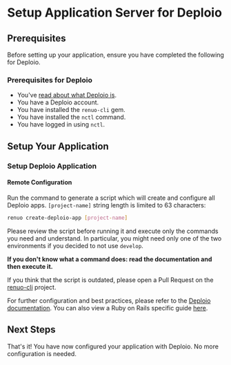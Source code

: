 # Setup Application Server for Deploio

## Prerequisites

Before setting up your application, ensure you have completed the following for Deploio.

### Prerequisites for Deploio

- You've [read about what Deploio is](https://docs.nine.ch/docs/deplo-io/getting-started-with-deploio).
- You have a Deploio account.
- You have installed the `renuo-cli` gem.
- You have installed the `nctl` command.
- You have logged in using `nctl`.

## Setup Your Application

### Setup Deploio Application

#### Remote Configuration

Run the command to generate a script which will create and configure all Deploio apps. `[project-name]` string length is limited to 63 characters:

```sh
renuo create-deploio-app [project-name]
```

Please review the script before running it and execute only the commands you need and understand.
In particular, you might need only one of the two environments if you decided to not use `develop`.

**If you don't know what a command does: read the documentation and then execute it.**

If you think that the script is outdated, please open a Pull Request on the [renuo-cli](https://github.com/renuo/renuo-cli) project.

For further configuration and best practices, please refer to the [Deploio documentation](https://docs.deplo.io). You can also view a Ruby on Rails specific guide [here](https://docs.deplo.io/quick_start/Ruby%20on%20Rails/create_app/).


## Next Steps

That's it! You have now configured your application with Deploio. No more configuration is needed.
